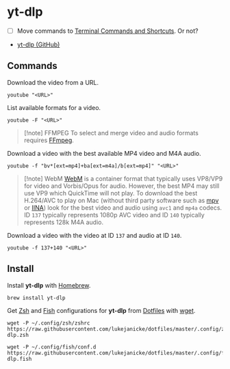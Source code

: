 # yt-dlp

- [ ] Move commands to [Terminal Commands and Shortcuts](Terminal%20Commands%20and%20Shortcuts.md). Or not?

- [yt-dlp (GitHub)](https://github.com/yt-dlp/yt-dlp)

## Commands

Download the video from a URL.

```shell
youtube "<URL>"
```

List available formats for a video.

```shell
youtube -F "<URL>"
```

> [!note] FFMPEG
> To select and merge video and audio formats requires [FFmpeg](FFmpeg.md).

Download a video with the best available MP4 video and M4A audio.

```shell
youtube -f "bv*[ext=mp4]+ba[ext=m4a]/b[ext=mp4]" "<URL>"
```

> [!note] WebM
> [WebM](https://www.webmproject.org) is a container format that typically uses VP8/VP9 for video and Vorbis/Opus for audio. However, the best MP4 may still use VP9 which QuickTime will not play. To download the best H.264/AVC to play on Mac (without third party software such as [mpv](mpv.md) or [IINA](https://iina.io)) look for the best video and audio using `avc1` and `mp4a` codecs. ID `137` typically represents 1080p AVC video and ID `140` typically represents 128k M4A audio.

Download a video with the video at ID `137` and audio at ID `140`.

```shell
youtube -f 137+140 "<URL>"
```

## Install

Install **yt-dlp** with [Homebrew](Homebrew.md).

```shell
brew install yt-dlp
```

Get [Zsh](Zsh.md) and [Fish](Fish.md) configurations for **yt-dlp** from [Dotfiles](Dotfiles.md) with [wget](wget.md).

```shell
wget -P ~/.config/zsh/zshrc https://raw.githubusercontent.com/lukejanicke/dotfiles/master/.config/zsh/zshrc/yt-dlp.zsh
```

```shell
wget -P ~/.config/fish/conf.d https://raw.githubusercontent.com/lukejanicke/dotfiles/master/.config/fish/conf.d/yt-dlp.fish
```
